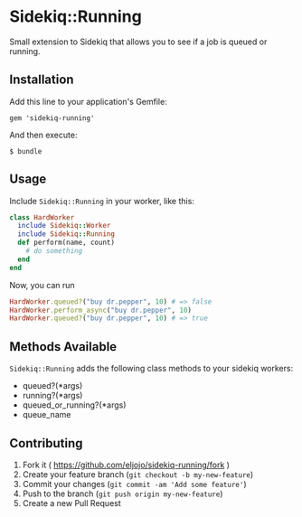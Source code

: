# Sidekiq::Running

Small extension to Sidekiq that allows you to see if a job is queued or running.

## Installation

Add this line to your application's Gemfile:

    gem 'sidekiq-running'

And then execute:

    $ bundle

## Usage

Include ``Sidekiq::Running`` in your worker, like this:
```ruby
class HardWorker
  include Sidekiq::Worker
  include Sidekiq::Running
  def perform(name, count)
    # do something
  end
end
```

Now, you can run
```ruby
HardWorker.queued?("buy dr.pepper", 10) # => false
HardWorker.perform_async("buy dr.pepper", 10)
HardWorker.queued?("buy dr.pepper", 10) # => true
```

## Methods Available
``Sidekiq::Running`` adds the following class methods to your sidekiq workers:

- queued?(*args)
- running?(*args)
- queued_or_running?(*args)
- queue_name

## Contributing

1. Fork it ( https://github.com/eljojo/sidekiq-running/fork )
2. Create your feature branch (`git checkout -b my-new-feature`)
3. Commit your changes (`git commit -am 'Add some feature'`)
4. Push to the branch (`git push origin my-new-feature`)
5. Create a new Pull Request
